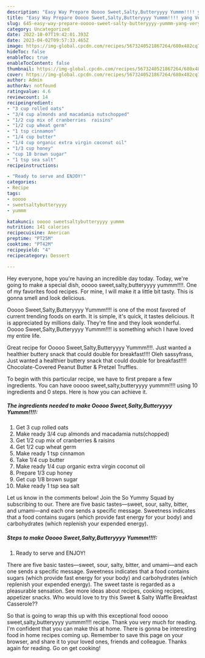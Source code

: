 ```yaml
---
description: "Easy Way Prepare Ooooo Sweet,Salty,Butteryyyy Yummm!!!! yang Very Delicious"
title: "Easy Way Prepare Ooooo Sweet,Salty,Butteryyyy Yummm!!!! yang Very Delicious"
slug: 645-easy-way-prepare-ooooo-sweet-salty-butteryyyy-yummm-yang-very-delicious
category: Uncategorized
date: 2022-10-07T19:42:01.393Z
date: 2023-04-02T09:57:33.465Z
image: https://img-global.cpcdn.com/recipes/5673240521867264/680x482cq70/ooooo-sweetsaltybutteryyyy-yummm-recipe-main-photo.jpg
hideToc: false
enableToc: true
enableTocContent: false
thumbnail: https://img-global.cpcdn.com/recipes/5673240521867264/680x482cq70/ooooo-sweetsaltybutteryyyy-yummm-recipe-main-photo.jpg
cover: https://img-global.cpcdn.com/recipes/5673240521867264/680x482cq70/ooooo-sweetsaltybutteryyyy-yummm-recipe-main-photo.jpg
author: Admin
authorAv: notfound
ratingvalue: 4.6
reviewcount: 14
recipeingredient:
- "3 cup rolled oats"
- "3/4 cup almonds and macadamia nutschopped"
- "1/2 cup mix of cranberries  raisins"
- "1/2 cup wheat germ"
- "1 tsp cinnamon"
- "1/4 cup butter"
- "1/4 cup organic extra virgin coconut oil"
- "1/3 cup honey"
- "cup 18 brown sugar"
- "1 tsp sea salt"
recipeinstructions:

- "Ready to serve and ENJOY!"
categories:
- Recipe
tags:
- ooooo
- sweetsaltybutteryyyy
- yummm

katakunci: ooooo sweetsaltybutteryyyy yummm 
nutrition: 141 calories
recipecuisine: American
preptime: "PT25M"
cooktime: "PT42M"
recipeyield: "4"
recipecategory: Dessert

---
```



Hey everyone, hope you're having an incredible day today. Today, we're going to make a special dish, ooooo sweet,salty,butteryyyy yummm!!!!. One of my favorites food recipes. For mine, I will make it a little bit tasty. This is gonna smell and look delicious.

Ooooo Sweet,Salty,Butteryyyy Yummm!!!! is one of the most favored of current trending foods on earth. It is simple, it's quick, it tastes delicious. It is appreciated by millions daily. They're fine and they look wonderful. Ooooo Sweet,Salty,Butteryyyy Yummm!!!! is something which I have loved my entire life.

Great recipe for Ooooo Sweet,Salty,Butteryyyy Yummm!!!!. Just wanted a healthier buttery snack that could double for breakfast!!!! Oleh sassyfrass, Just wanted a healthier buttery snack that could double for breakfast!!!! Chocolate-Covered Peanut Butter &amp; Pretzel Truffles.


To begin with this particular recipe, we have to first prepare a few ingredients. You can have ooooo sweet,salty,butteryyyy yummm!!!! using 10 ingredients and 0 steps. Here is how you can achieve it.

<!--inarticleads1-->

##### The ingredients needed to make Ooooo Sweet,Salty,Butteryyyy Yummm!!!!:

1. Get 3 cup rolled oats
1. Make ready 3/4 cup almonds and macadamia nuts(chopped)
1. Get 1/2 cup mix of cranberries &amp; raisins
1. Get 1/2 cup wheat germ
1. Make ready 1 tsp cinnamon
1. Take 1/4 cup butter
1. Make ready 1/4 cup organic extra virgin coconut oil
1. Prepare 1/3 cup honey
1. Get cup 1/8 brown sugar
1. Make ready 1 tsp sea salt


Let us know in the comments below! Join the So Yummy Squad by subscribing to our. There are five basic tastes—sweet, sour, salty, bitter, and umami—and each one sends a specific message. Sweetness indicates that a food contains sugars (which provide fast energy for your body) and carbohydrates (which replenish your expended energy). 

<!--inarticleads2-->

##### Steps to make Ooooo Sweet,Salty,Butteryyyy Yummm!!!!:


1. Ready to serve and ENJOY!

There are five basic tastes—sweet, sour, salty, bitter, and umami—and each one sends a specific message. Sweetness indicates that a food contains sugars (which provide fast energy for your body) and carbohydrates (which replenish your expended energy). The sweet taste is regarded as a pleasurable sensation. See more ideas about recipes, cooking recipes, appetizer snacks. Who would love to try this Sweet &amp; Salty Waffle Breakfast Casserole?? 

So that is going to wrap this up with this exceptional food ooooo sweet,salty,butteryyyy yummm!!!! recipe. Thank you very much for reading. I'm confident that you can make this at home. There is gonna be interesting food in home recipes coming up. Remember to save this page on your browser, and share it to your loved ones, friends and colleague. Thanks again for reading. Go on get cooking!
